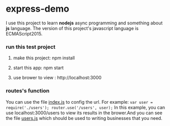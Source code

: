 # express-demo

I use this project to learn **nodejs** async programming and something about **js** language.
The version of this project's javascript language is ECMAScript2015.

### run this test project

  1. make this project:
  npm install
  
  2. start this app:
  npm start
  
  3. use brower to view :
  http://localhost:3000

### routes's function
You can use the file [index.js](https://github.com/zhzhaohanzh/express-demo/blob/master/routes/index.js) to config the url. For example:
     `var user = require('./users');
      router.use('/users', user);`
    In this example, you can use localhost:3000/users to view its results in the brower.And you can see the file [users.js](https://github.com/zhzhaohanzh/express-demo/blob/master/routes/users.js) which should be used to writing businesses that you need.